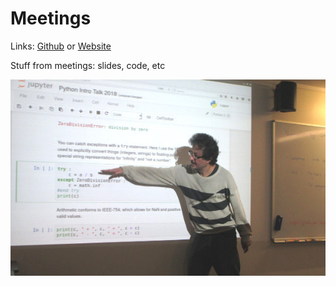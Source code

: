 # Meetings
Links: [Github](https://github.com/irsbugs/meetings/blob/master/README.md) or [Website](https://irsbugs.github.io/meetings/) 

Stuff from meetings: slides, code, etc

![alt text](image/hampug_lawrence_2018_03_12.jpg "Lawrence D'Oliveiro presenting an Introduction to Python")
